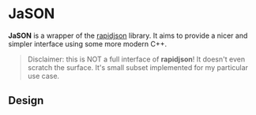# JaSON

**JaSON** is a wrapper of the [rapidjson](https://rapidjson.org/) library. It aims to provide a nicer and simpler interface using some more modern C++.

> Disclaimer: this is NOT a full interface of **rapidjson**! It doesn't even scratch the surface. It's small subset implemented for my particular use case.

## Design

